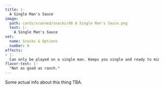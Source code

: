 ```yaml
---
title: |-
  A Single Man's Sauce
image: 
  path: cards/scanned/snacks/08 A Single Man's Sauce.png
  text: |-
    A Single Man's Sauce
set:
  name: Snacks & Options
  number: 8
effects: 
- |-
  Can only be played on a single man. Keeps you single and ready to mingle. Relationship cards no longer effect you.
flavor-text: |-
  "Not as good as ranch."
---
```

Some actual info about this thing TBA.
